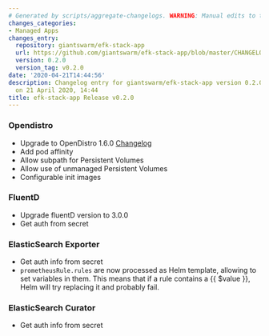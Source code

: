 ```yaml
---
# Generated by scripts/aggregate-changelogs. WARNING: Manual edits to this files will be overwritten.
changes_categories:
- Managed Apps
changes_entry:
  repository: giantswarm/efk-stack-app
  url: https://github.com/giantswarm/efk-stack-app/blob/master/CHANGELOG.md#020-2020-04-15
  version: 0.2.0
  version_tag: v0.2.0
date: '2020-04-21T14:44:56'
description: Changelog entry for giantswarm/efk-stack-app version 0.2.0, published
  on 21 April 2020, 14:44
title: efk-stack-app Release v0.2.0
---
```


### Opendistro
- Upgrade to OpenDistro 1.6.0 [Changelog](https://github.com/opendistro-for-elasticsearch/opendistro-build/blob/master/release-notes/release-notes-odfe-1.6.0.md)
- Add pod affinity
- Allow subpath for Persistent Volumes
- Allow use of unmanaged Persistent Volumes
- Configurable init images
### FluentD
- Upgrade fluentD version to 3.0.0
- Get auth from secret
### ElasticSearch Exporter
- Get auth info from secret
- `prometheusRule.rules` are now processed as Helm template, allowing to set variables in them. This means that if a rule contains a {{ $value }}, Helm will try replacing it and probably fail.
### ElasticSearch Curator
- Get auth info from secret
